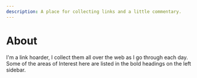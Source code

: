 ```yaml
---
description: A place for collecting links and a little commentary.
---
```


# About

I'm a link hoarder, I collect them all over the web as I go through each day. Some of the areas of Interest here are listed in the bold headings on the left sidebar.



